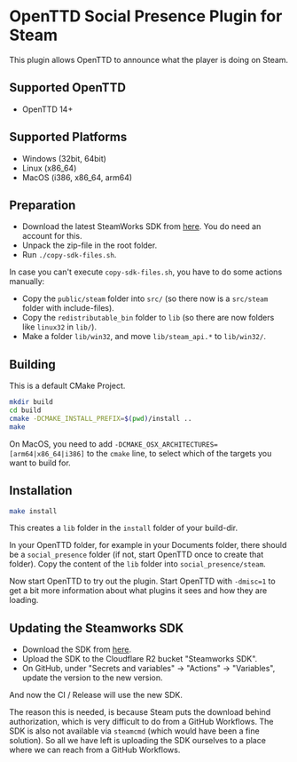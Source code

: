 # OpenTTD Social Presence Plugin for Steam

This plugin allows OpenTTD to announce what the player is doing on Steam.

## Supported OpenTTD

- OpenTTD 14+

## Supported Platforms

- Windows (32bit, 64bit)
- Linux (x86_64)
- MacOS (i386, x86_64, arm64)

## Preparation

- Download the latest SteamWorks SDK from [here](https://partner.steamgames.com/downloads/list).
  You do need an account for this.
- Unpack the zip-file in the root folder.
- Run `./copy-sdk-files.sh`.

In case you can't execute `copy-sdk-files.sh`, you have to do some actions manually:

- Copy the `public/steam` folder into `src/` (so there now is a `src/steam` folder with include-files).
- Copy the `redistributable_bin` folder to `lib` (so there are now folders like `linux32` in `lib/`).
- Make a folder `lib/win32`, and move `lib/steam_api.*` to `lib/win32/`.

## Building

This is a default CMake Project.

```bash
mkdir build
cd build
cmake -DCMAKE_INSTALL_PREFIX=$(pwd)/install ..
make
```

On MacOS, you need to add `-DCMAKE_OSX_ARCHITECTURES=[arm64|x86_64|i386]` to the `cmake` line, to select which of the targets you want to build for.

## Installation

```bash
make install
```

This creates a `lib` folder in the `install` folder of your build-dir.

In your OpenTTD folder, for example in your Documents folder, there should be a `social_presence` folder (if not, start OpenTTD once to create that folder).
Copy the content of the `lib` folder into `social_presence/steam`.

Now start OpenTTD to try out the plugin.
Start OpenTTD with `-dmisc=1` to get a bit more information about what plugins it sees and how they are loading.

## Updating the Steamworks SDK

- Download the SDK from [here](https://partner.steamgames.com/downloads/list).
- Upload the SDK to the Cloudflare R2 bucket "Steamworks SDK".
- On GitHub, under "Secrets and variables" -> "Actions" -> "Variables", update the version to the new version.

And now the CI / Release will use the new SDK.

The reason this is needed, is because Steam puts the download behind authorization, which is very difficult to do from a GitHub Workflows.
The SDK is also not available via `steamcmd` (which would have been a fine solution).
So all we have left is uploading the SDK ourselves to a place where we can reach from a GitHub Workflows.
